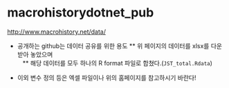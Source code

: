 # macrohistorydotnet_pub
http://www.macrohistory.net/data/

* 공개하는 github는 데이터 공유를 위한 용도
    ** 위 페이지의 데이터를 xlsx를 다운받아 놓았으며     
    ** 해당 데이터를 모두 하나의 R format 파일로 합쳤다.(`JST_total.Rdata`) 
    
 * 이외 변수 정의 등은 엑셀 파일이나 위의 홈페이지를 참고하시기 바란다! 
